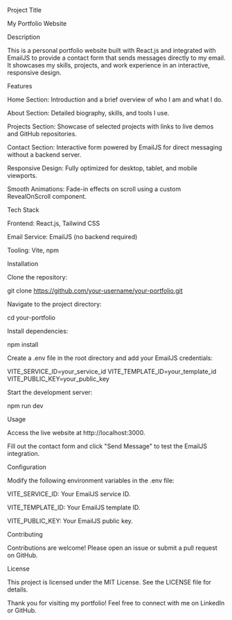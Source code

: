 Project Title

My Portfolio Website

Description

This is a personal portfolio website built with React.js and integrated with EmailJS to provide a contact form that sends messages directly to my email. It showcases my skills, projects, and work experience in an interactive, responsive design.

Features

Home Section: Introduction and a brief overview of who I am and what I do.

About Section: Detailed biography, skills, and tools I use.

Projects Section: Showcase of selected projects with links to live demos and GitHub repositories.

Contact Section: Interactive form powered by EmailJS for direct messaging without a backend server.

Responsive Design: Fully optimized for desktop, tablet, and mobile viewports.

Smooth Animations: Fade-in effects on scroll using a custom RevealOnScroll component.

Tech Stack

Frontend: React.js, Tailwind CSS

Email Service: EmailJS (no backend required)

Tooling: Vite, npm

Installation

Clone the repository:

git clone https://github.com/your-username/your-portfolio.git

Navigate to the project directory:

cd your-portfolio

Install dependencies:

npm install

Create a .env file in the root directory and add your EmailJS credentials:

VITE_SERVICE_ID=your_service_id
VITE_TEMPLATE_ID=your_template_id
VITE_PUBLIC_KEY=your_public_key

Start the development server:

npm run dev

Usage

Access the live website at http://localhost:3000.

Fill out the contact form and click "Send Message" to test the EmailJS integration.

Configuration

Modify the following environment variables in the .env file:

VITE_SERVICE_ID: Your EmailJS service ID.

VITE_TEMPLATE_ID: Your EmailJS template ID.

VITE_PUBLIC_KEY: Your EmailJS public key.

Contributing

Contributions are welcome! Please open an issue or submit a pull request on GitHub.

License

This project is licensed under the MIT License. See the LICENSE file for details.

Thank you for visiting my portfolio! Feel free to connect with me on LinkedIn or GitHub.

